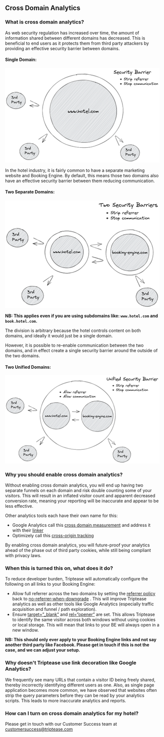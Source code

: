 ## Cross Domain Analytics

### What is cross domain analytics?

As web security regulation has increased over time, the amount of information shared between different domains has
decreased. This is beneficial to end users as it protects them from third party attackers by providing an effective
security barrier between domains.

#### Single Domain:

![single-domain.png](assets/images/single-domain.png)

In the hotel industry, it is fairly common to have a separate marketing website and Booking Engine. By default, this
means those two domains also have an effective security barrier between them reducing communication.

#### Two Separate Domains:

![two-separate-domains.png](assets/images/two-separate-domains.png)

**NB: This applies even if you are using subdomains like: `www.hotel.com` and `book.hotel.com`.**

The division is arbitrary because the hotel controls content on both domains, and ideally it would just be a single
domain.

However, it is possible to re-enable communication between the two domains, and in effect create a single security
barrier around the outside of the two domains.

#### Two Unified Domains:

![two-unified-domains.png](assets/images/two-unified-domains.png)

### Why you should enable cross domain analytics?

Without enabling cross domain analytics, you will end up having two separate funnels on each domain and risk double
counting some of your visitors. This will result in an inflated visitor count and apparent decreased conversion rate,
meaning your reporting will be inaccurate and appear to be less effective.

Other analytics tools each have their own name for this:

- Google Analytics call
  this [cross domain measurement](https://developers.google.com/analytics/devguides/collection/analyticsjs/cross-domain)
  and address it with their [linker](https://developers.google.com/analytics/devguides/collection/analyticsjs/linker)
- Optimizely call
  this [cross-origin tracking](https://support.optimizely.com/hc/en-us/articles/4410289774349-Cross-origin-tracking-in-Optimizely-Web)

By enabling cross domain analytics, you will future-proof your analytics ahead of the phase out of third party cookies,
while still being compliant with privacy laws.

### When this is turned this on, what does it do?

To reduce developer burden, Triptease will automatically configure the following on all links to your Booking Engine:

- Allow full referrer across the two domains by setting
  the [referrer policy](https://developer.mozilla.org/en-US/docs/Web/HTTP/Headers/Referrer-Policy) back
  to [no-referrer-when-downgrade](https://developer.mozilla.org/en-US/docs/Web/HTTP/Headers/Referrer-Policy#:~:text=any%20referrer%20information.-,no%2Dreferrer%2Dwhen%2Ddowngrade,-Send%20the%20origin)
  . This will improve Triptease analytics as well as other tools like Google Analytics (especially traffic acquisition
  and funnel / path exploration).
- Ensure [target=”_blank”](https://developer.mozilla.org/en-US/docs/Web/HTML/Element/a#attr-target)
  and [rel=”opener”](https://developer.mozilla.org/en-US/docs/Web/HTML/Attributes/rel#attr-opener) are set. This allows
  Triptease to identify the same visitor across both windows without using cookies or local storage. This will mean that
  links to your BE will always open in a new window.

**NB: This should only ever apply to your Booking Engine links and not say another third party like Facebook. Please get
in touch if this is not the case, and we can adjust your setup.**

### Why doesn't Triptease use link decoration like Google Analytics?

We frequently see many URLs that contain a visitor ID being freely shared, thereby incorrectly identifying different
users as one. Also, as single page application becomes more common, we have observed that websites often strip the query
parameters before they can be read by your analytics scripts. This leads to more inaccurate analytics and reports.

### How can I turn on cross domain analytics for my hotel?

Please get in touch with our Customer Success team
at [customersuccess@triptease.com](mailto:customersuccess@triptease.com)